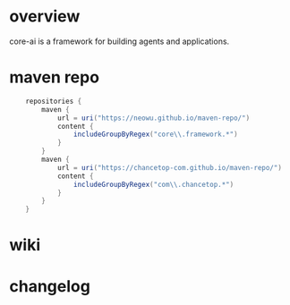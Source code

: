 # overview
core-ai is a framework for building agents and applications.
# maven repo
```groovy
    repositories {
        maven {
            url = uri("https://neowu.github.io/maven-repo/")
            content {
                includeGroupByRegex("core\\.framework.*")
            }
        }
        maven {
            url = uri("https://chancetop-com.github.io/maven-repo/")
            content {
                includeGroupByRegex("com\\.chancetop.*")
            }
        }
    }
```
# wiki

# changelog